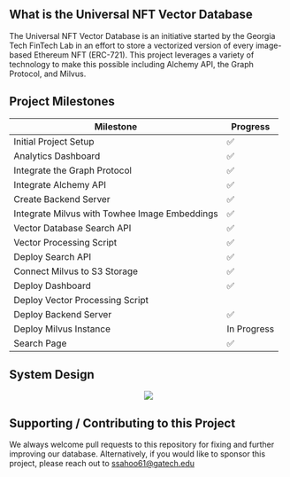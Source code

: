 ## What is the Universal NFT Vector Database

The Universal NFT Vector Database is an initiative started by the Georgia Tech FinTech Lab in an effort to store a vectorized version of every image-based Ethereum NFT (ERC-721). This project leverages a variety of technology to make this possible including Alchemy API, the Graph Protocol, and Milvus.

## Project Milestones

| **Milestone**                                 | **Progress** |
| --------------------------------------------- | ------------ |
| Initial Project Setup                         | ✅           |
| Analytics Dashboard                           | ✅           |
| Integrate the Graph Protocol                  | ✅           |
| Integrate Alchemy API                         | ✅           |
| Create Backend Server                         | ✅           |
| Integrate Milvus with Towhee Image Embeddings | ✅           |
| Vector Database Search API                    | ✅           |
| Vector Processing Script                      | ✅           |
| Deploy Search API                             | ✅           |
| Connect Milvus to S3 Storage                  | ✅           |
| Deploy Dashboard                              | ✅           |
| Deploy Vector Processing Script               |              |
| Deploy Backend Server                         | ✅           |
| Deploy Milvus Instance                        | In Progress  |
| Search Page                                   | ✅           |

## System Design

<p align="center">
    <img src="https://i.ibb.co/XXWF6wx/system-design.png"/>
</p>

## Supporting / Contributing to this Project

We always welcome pull requests to this repository for fixing and further improving our database. Alternatively, if you would like to sponsor this project, please reach out to ssahoo61@gatech.edu
